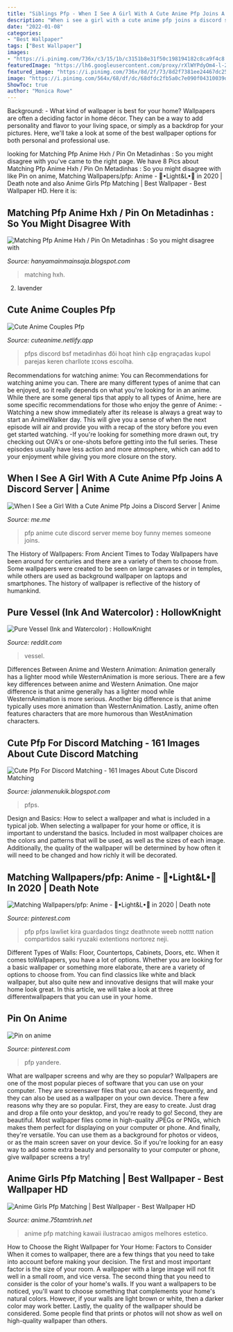 ```yaml
---
title: "Siblings Pfp - When I See A Girl With A Cute Anime Pfp Joins A Discord Server"
description: "When i see a girl with a cute anime pfp joins a discord server"
date: "2022-01-08"
categories:
- "Best Wallpaper"
tags: ["Best Wallpaper"]
images:
- "https://i.pinimg.com/736x/c3/15/1b/c3151b8e31f50c198194182c8ca9f4c8.jpg"
featuredImage: "https://lh6.googleusercontent.com/proxy/rXlWYPdyOm4-l-2pPBhmwpvMYFggXRU7ktd8v43IVxqhIyHGIXjoM4gs7w_yL46orrUAPsxFPnuNhEOHDrJDjp2iQfjgl5ANkuQOEQX8Q71owQHwQaYv7FX02yz3ycjl=w1200-h630-p-k-no-nu"
featured_image: "https://i.pinimg.com/736x/8d/2f/73/8d2f7381ee24467dc2594c809fcf53ea.jpg"
image: "https://i.pinimg.com/564x/68/df/dc/68dfdc2fb5a0c7e090f04310039d42e1.jpg"
ShowToc: true
author: "Monica Rowe"
---
```



Background: - What kind of wallpaper is best for your home?
Wallpapers are often a deciding factor in home décor. They can be a way to add personality and flavor to your living space, or simply as a backdrop for your pictures. Here, we'll take a look at some of the best wallpaper options for both personal and professional use.

	

		
looking for Matching Pfp Anime Hxh / Pin On Metadinhas : So you might disagree with you've came to the right page. We have 8 Pics about Matching Pfp Anime Hxh / Pin On Metadinhas : So you might disagree with like Pin on anime, Matching Wallpapers/pfp: Anime - 🍬•Light&amp;L•🍬 in 2020 | Death note and also Anime Girls Pfp Matching | Best Wallpaper - Best Wallpaper HD. Here it is:
		
    
## Matching Pfp Anime Hxh / Pin On Metadinhas : So You Might Disagree With

<img loading=lazy src="https://i.pinimg.com/originals/a9/34/d9/a934d90270950cdedcef11369f023fb1.jpg" onerror="this.onerror=null;this.src='https://tse2.mm.bing.net/th?id=OIP.RaeyTKS8TcKRP2pP_gBIXwHaHy&amp;pid=15.1';" alt="Matching Pfp Anime Hxh / Pin On Metadinhas : So you might disagree with">

_Source: hanyamainmainsaja.blogspot.com_

>matching hxh. 

	

2. lavender 

    
## Cute Anime Couples Pfp

<img loading=lazy src="https://i.pinimg.com/originals/23/e6/df/23e6df0083eaaa4848f67406a3ab0004.jpg" onerror="this.onerror=null;this.src='https://tse1.mm.bing.net/th?id=OIP.9vRr-iEkXXuVrH9X5AEf6gHaIM&amp;pid=15.1';" alt="Cute Anime Couples Pfp">

_Source: cuteanime.netlify.app_

>pfps discord bsf metadinhas đôi hoạt hình cặp engraçadas kupol parejas keren charllote ɪᴄᴏɴs escolha. 

	

Recommendations for watching anime: You can
Recommendations for watching anime you can. There are many different types of anime that can be enjoyed, so it really depends on what you're looking for in an anime. While there are some general tips that apply to all types of Anime, here are some specific recommendations for those who enjoy the genre of Anime: 
-Watching a new show immediately after its release is always a great way to start an AnimeWalker day. This will give you a sense of when the next episode will air and provide you with a recap of the story before you even get started watching. 
-If you're looking for something more drawn out, try checking out OVA's or one-shots before getting into the full series. These episodes usually have less action and more atmosphere, which can add to your enjoyment while giving you more closure on the story.

    
## When I See A Girl With A Cute Anime Pfp Joins A Discord Server | Anime

<img loading=lazy src="https://pics.me.me/thumb_when-i-see-a-girl-with-a-cute-anime-pfp-71330142.png" onerror="this.onerror=null;this.src='https://tse1.mm.bing.net/th?id=OIP.n1-l1wDQ9FTULeIJV6VvLgAAAA&amp;pid=15.1';" alt="When I See a Girl With a Cute Anime Pfp Joins a Discord Server | Anime">

_Source: me.me_

>pfp anime cute discord server meme boy funny memes someone joins. 

	

The History of Wallpapers: From Ancient Times to Today
Wallpapers have been around for centuries and there are a variety of them to choose from. Some wallpapers were created to be seen on large canvases or in temples, while others are used as background wallpaper on laptops and smartphones. The history of wallpaper is reflective of the history of humankind.

    
## Pure Vessel (Ink And Watercolor) : HollowKnight

<img loading=lazy src="https://preview.redd.it/0miascsitq221.jpg?auto=webp&amp;s=dc4e4121bfb4b6e0e1a6cd8ef6c58045609bd6a2" onerror="this.onerror=null;this.src='https://tse3.mm.bing.net/th?id=OIP.eCbPPglFSFiCss54WP0u_QHaJ0&amp;pid=15.1';" alt="Pure Vessel (Ink and Watercolor) : HollowKnight">

_Source: reddit.com_

>vessel. 

	

Differences Between Anime and Western Animation: Animation generally has a lighter mood while WesternAnimation is more serious.
There are a few key differences between anime and Western Animation. One major difference is that anime generally has a lighter mood while WesternAnimation is more serious. Another big difference is that anime typically uses more animation than WesternAnimation. Lastly, anime often features characters that are more humorous than WestAnimation characters.

    
## Cute Pfp For Discord Matching - 161 Images About Cute Discord Matching

<img loading=lazy src="https://lh6.googleusercontent.com/proxy/rXlWYPdyOm4-l-2pPBhmwpvMYFggXRU7ktd8v43IVxqhIyHGIXjoM4gs7w_yL46orrUAPsxFPnuNhEOHDrJDjp2iQfjgl5ANkuQOEQX8Q71owQHwQaYv7FX02yz3ycjl=w1200-h630-p-k-no-nu" onerror="this.onerror=null;this.src='https://tse1.mm.bing.net/th?id=OIP.UbePucmbri-qKrSlzYn_ZwHaHS&amp;pid=15.1';" alt="Cute Pfp For Discord Matching - 161 Images About Cute Discord Matching">

_Source: jalanmenukik.blogspot.com_

>pfps. 

	

Design and Basics: How to select a wallpaper and what is included in a typical job.
When selecting a wallpaper for your home or office, it is important to understand the basics. Included in most wallpaper choices are the colors and patterns that will be used, as well as the sizes of each image. Additionally, the quality of the wallpaper will be determined by how often it will need to be changed and how richly it will be decorated.

    
## Matching Wallpapers/pfp: Anime - 🍬•Light&amp;L•🍬 In 2020 | Death Note

<img loading=lazy src="https://i.pinimg.com/736x/8d/2f/73/8d2f7381ee24467dc2594c809fcf53ea.jpg" onerror="this.onerror=null;this.src='https://tse4.mm.bing.net/th?id=OIP.361yNz2VqCOtB_EgDY5VOAAAAA&amp;pid=15.1';" alt="Matching Wallpapers/pfp: Anime - 🍬•Light&amp;L•🍬 in 2020 | Death note">

_Source: pinterest.com_

>pfp pfps lawliet kira guardados tingz deathnote weeb notttt nation compartidos saiki ryuzaki extentions nortorez neji. 

	

Different Types of Walls: Floor, Countertops, Cabinets, Doors, etc.
When it comes toWallpapers, you have a lot of options. Whether you are looking for a basic wallpaper or something more elaborate, there are a variety of options to choose from. You can find classics like white and black wallpaper, but also quite new and innovative designs that will make your home look great. In this article, we will take a look at three differentwallpapers that you can use in your home.

    
## Pin On Anime

<img loading=lazy src="https://i.pinimg.com/736x/c3/15/1b/c3151b8e31f50c198194182c8ca9f4c8.jpg" onerror="this.onerror=null;this.src='https://tse4.mm.bing.net/th?id=OIP.66FFd5KFExxZg_dKPjWaHgHaHa&amp;pid=15.1';" alt="Pin on anime">

_Source: pinterest.com_

>pfp yandere. 

	

What are wallpaper screens and why are they so popular?
Wallpapers are one of the most popular pieces of software that you can use on your computer. They are screensaver files that you can access frequently, and they can also be used as a wallpaper on your own device. There a few reasons why they are so popular. First, they are easy to create. Just drag and drop a file onto your desktop, and you're ready to go! Second, they are beautiful. Most wallpaper files come in high-quality JPEGs or PNGs, which makes them perfect for displaying on your computer or phone. And finally, they're versatile. You can use them as a background for photos or videos, or as the main screen saver on your device. So if you're looking for an easy way to add some extra beauty and personality to your computer or phone, give wallpaper screens a try!

    
## Anime Girls Pfp Matching | Best Wallpaper - Best Wallpaper HD

<img loading=lazy src="https://i.pinimg.com/564x/68/df/dc/68dfdc2fb5a0c7e090f04310039d42e1.jpg" onerror="this.onerror=null;this.src='https://tse4.mm.bing.net/th?id=OIP.YhwelQd6Cv67DAd_xnqXcgAAAA&amp;pid=15.1';" alt="Anime Girls Pfp Matching | Best Wallpaper - Best Wallpaper HD">

_Source: anime.75tamtrinh.net_

>anime pfp matching kawaii ilustracao amigos melhores estetico. 

	

How to Choose the Right Wallpaper for Your Home: Factors to Consider
When it comes to wallpaper, there are a few things that you need to take into account before making your decision. The first and most important factor is the size of your room. A wallpaper with a large image will not fit well in a small room, and vice versa. 
The second thing that you need to consider is the color of your home's walls. If you want a wallpapers to be noticed, you'll want to choose something that complements your home's natural colors. However, if your walls are light brown or white, then a darker color may work better. 
Lastly, the quality of the wallpaper should be considered. Some people find that prints or photos will not show as well on high-quality wallpaper than others.

